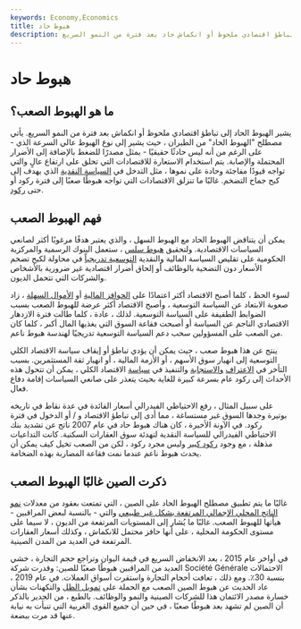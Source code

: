 ```yaml
---
keywords: Economy,Economics
title: هبوط حاد
description: يشير الهبوط الحاد إلى تباطؤ اقتصادي ملحوظ أو انكماش حاد بعد فترة من النمو السريع.
---
```


# هبوط حاد
## ما هو الهبوط الصعب؟

يشير الهبوط الحاد إلى تباطؤ اقتصادي ملحوظ أو انكماش بعد فترة من النمو السريع. يأتي مصطلح "الهبوط الحاد" من الطيران ، حيث يشير إلى نوع الهبوط عالي السرعة الذي - على الرغم من أنه ليس حادثًا حقيقيًا - يمثل مصدرًا للضغط بالإضافة إلى الأضرار المحتملة والإصابة. يتم استخدام الاستعارة للاقتصادات التي تحلق على ارتفاع عالٍ والتي تواجه قيودًا مفاجئة وحادة على نموها ، مثل التدخل في [السياسة النقدية](/monetarypolicy) الذي يهدف إلى كبح جماح التضخم. غالبًا ما تنزلق الاقتصادات التي تواجه هبوطًا صعبًا إلى فترة ركود أو حتى [ركود](/recession).

## فهم الهبوط الصعب

يمكن أن يتناقض الهبوط الحاد مع الهبوط السهل ، والذي يعتبر هدفًا مرغوبًا أكثر لصانعي السياسات الاقتصادية. ولتحقيق [هبوط سلس](/softlanding) ، ستعمل البنوك الرسمية والمركزية الحكومية على تقليص السياسة المالية والنقدية [التوسعية تدريجياً](/expansionary_policy) في محاولة لكبح تضخم الأسعار دون التضحية بالوظائف أو إلحاق أضرار اقتصادية غير ضرورية بالأشخاص والشركات التي تتحمل الديون.

لسوء الحظ ، كلما أصبح الاقتصاد أكثر اعتمادًا على [الحوافز المالية](/economic-stimulus) أو [الأموال السهلة](/easy-money) ، زاد صعوبة الابتعاد عن السياسة التوسعية ، وأصبح الاقتصاد أكثر عرضة للهبوط الصعب بسبب الضوابط الطفيفة على السياسة التوسعية. لذلك ، عادة ، كلما طالت فترة الازدهار الاقتصادي الناجم عن السياسة أو أصبحت فقاعة السوق التي يغذيها المال أكبر ، كلما كان من الصعب على المسؤولين سحب دعم السياسة التوسعية تدريجيًا لهندسة هبوط ناعم.

ينتج عن هذا هبوط صعب ، حيث يمكن أن يؤدي تباطؤ أو إيقاف سياسة الاقتصاد الكلي التوسعية إلى انهيار سوق الأسهم ، أو الأزمة المالية ، أو انهيار ثقة المستثمرين. بسبب التأخر في [الاعتراف](/recognition_lag) [والاستجابة](/response_lag) والتنفيذ في [سياسة](/implementation_lag) الاقتصاد الكلي ، يمكن أن تتحول هذه الأحداث إلى ركود عام بسرعة كبيرة للغاية بحيث يتعذر على صانعي السياسات إقامة دفاع فعال.

على سبيل المثال ، رفع الاحتياطي الفيدرالي أسعار الفائدة في عدة نقاط في تاريخه بوتيرة وجدها السوق غير مستساغة ، مما أدى إلى تباطؤ الاقتصاد و / أو الدخول في فترة ركود. في الآونة الأخيرة ، كان هناك هبوط حاد في عام 2007 ناتج عن تشديد بنك الاحتياطي الفيدرالي للسياسة النقدية لتهدئة سوق العقارات السكنية. كانت التداعيات مذهلة ، مع وجود [ركود كبير](/great-recession) وليس مجرد ركود ، لكن من الصعب تخيل كيف يمكن أن يحدث هبوط ناعم عندما نمت فقاعة المضاربة بهذه الضخامة.

## ذكرت الصين غالبًا الهبوط الصعب

غالبًا ما يتم تطبيق مصطلح الهبوط الحاد على الصين ، التي تمتعت بعقود من معدلات [نمو الناتج المحلي الإجمالي المرتفعة بشكل غير طبيعي](/gdp) والتي - بالنسبة لبعض المراقبين - هيأتها للهبوط الصعب. غالبًا ما يُشار إلى المستويات المرتفعة من الديون ، لا سيما على مستوى الحكومة المحلية ، على أنها حافز محتمل للانكماش ، وكذلك أسعار العقارات المرتفعة في العديد من المدن الصينية.

في أواخر عام 2015 ، بعد الانخفاض السريع في قيمة اليوان وتراجع حجم التجارة ، خشي العديد من المراقبين هبوطًا صعبًا للصين: وقدرت شركة Société Générale الاحتمالات بنسبة 30٪. ومع ذلك ، تعافت أحجام التجارة واستقرت أسواق العملات. في عام 2019 ، عاد الحديث عن هبوط الصين الصعب مع الحملة على [تمويل الظل](/shadow-banking-system) والتكهنات بشأن خسارة مصدر الائتمان هذا للشركات الصينية والنمو والوظائف. بالطبع ، من الجدير بالذكر أن الصين لم تشهد بعد هبوطًا صعبًا ، في حين أن جميع القوى الغربية التي تنبأت به نيابة عنها قد مرت ببضعة.

